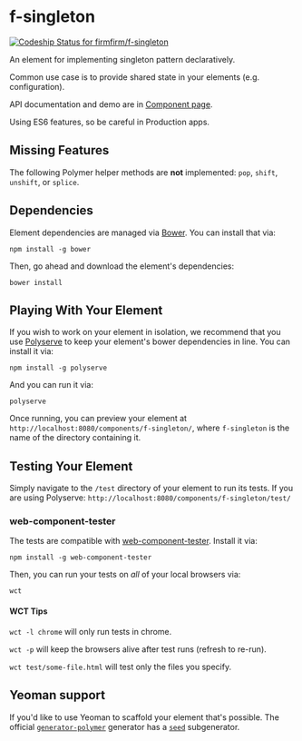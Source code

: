 # f-singleton

[ ![Codeship Status for firmfirm/f-singleton](https://codeship.com/projects/286d0510-bc49-0133-92b3-568b1089e8b8/status?branch=master)](https://codeship.com/projects/136142)

An element for implementing singleton pattern declaratively.

Common use case is to provide shared state in your elements (e.g. configuration).

API documentation and demo are in [Component page](https://firmfirm.github.io/f-singleton/).

Using ES6 features, so be careful in Production apps.

## Missing Features

The following Polymer helper methods are **not** implemented: `pop`, `shift`, `unshift`, or `splice`.

## Dependencies

Element dependencies are managed via [Bower](http://bower.io/). You can
install that via:

    npm install -g bower

Then, go ahead and download the element's dependencies:

    bower install

## Playing With Your Element

If you wish to work on your element in isolation, we recommend that you use
[Polyserve](https://github.com/PolymerLabs/polyserve) to keep your element's
bower dependencies in line. You can install it via:

    npm install -g polyserve

And you can run it via:

    polyserve

Once running, you can preview your element at
`http://localhost:8080/components/f-singleton/`, where `f-singleton` is the name of the directory containing it.


## Testing Your Element

Simply navigate to the `/test` directory of your element to run its tests. If
you are using Polyserve: `http://localhost:8080/components/f-singleton/test/`

### web-component-tester

The tests are compatible with [web-component-tester](https://github.com/Polymer/web-component-tester).
Install it via:

    npm install -g web-component-tester

Then, you can run your tests on _all_ of your local browsers via:

    wct

#### WCT Tips

`wct -l chrome` will only run tests in chrome.

`wct -p` will keep the browsers alive after test runs (refresh to re-run).

`wct test/some-file.html` will test only the files you specify.


## Yeoman support

If you'd like to use Yeoman to scaffold your element that's possible. The official [`generator-polymer`](https://github.com/yeoman/generator-polymer) generator has a [`seed`](https://github.com/yeoman/generator-polymer#seed) subgenerator.
